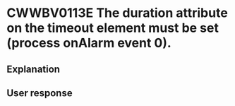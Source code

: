 # CWWBV0113E The duration attribute on the timeout element must be set (process onAlarm event 0).

## Explanation

## User response
